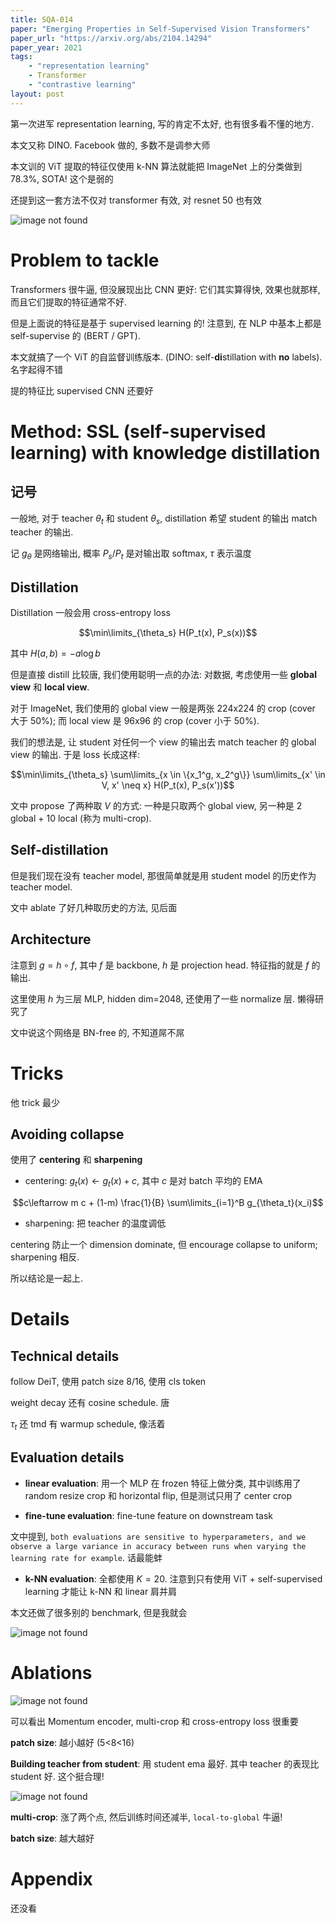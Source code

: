 ```yaml
---
title: SQA-014
paper: "Emerging Properties in Self-Supervised Vision Transformers"
paper_url: "https://arxiv.org/abs/2104.14294" 
paper_year: 2021
tags: 
    - "representation learning"
    - Transformer
    - "contrastive learning"
layout: post
---
```


第一次进军 representation learning, 写的肯定不太好, 也有很多看不懂的地方.

本文又称 DINO. Facebook 做的, 多数不是调参大师

本文训的 ViT 提取的特征仅使用 k-NN 算法就能把 ImageNet 上的分类做到 78.3%, SOTA! 这个是弱的

还提到这一套方法不仅对 transformer 有效, 对 resnet 50 也有效

![image not found](/papers/SQA-014/teasor.png)

# Problem to tackle

Transformers 很牛逼, 但没展现出比 CNN 更好: 它们其实算得快, 效果也就那样, 而且它们提取的特征通常不好.

但是上面说的特征是基于 supervised learning 的! 注意到, 在 NLP 中基本上都是 self-supervise 的 (BERT / GPT).

本文就搞了一个 ViT 的自监督训练版本. (DINO: self-**di**stillation with **no** labels). 名字起得不错

提的特征比 supervised CNN 还要好

# Method: SSL (self-supervised learning) with knowledge distillation

## 记号

一般地, 对于 teacher $\theta_t$ 和 student $\theta_s$, distillation 希望 student 的输出 match teacher 的输出. 

记 $g_{\theta}$ 是网络输出, 概率 $P_s/P_t$ 是对输出取 softmax, $\tau$ 表示温度

## Distillation

Distillation 一般会用 cross-entropy loss

$$\min\limits_{\theta_s} H(P_t(x), P_s(x))$$

其中 $H(a, b) = - a \log b$

但是直接 distill 比较唐, 我们使用聪明一点的办法: 对数据, 考虑使用一些 **global view** 和 **local view**.

对于 ImageNet, 我们使用的 global view 一般是两张 224x224 的 crop (cover 大于 50%); 而 local view 是 96x96 的 crop (cover 小于 50%).

我们的想法是, 让 student 对任何一个 view 的输出去 match teacher 的 global view 的输出. 于是 loss 长成这样:

$$\min\limits_{\theta_s} \sum\limits_{x \in \{x_1^g, x_2^g\}} \sum\limits_{x' \in V, x' \neq x} H(P_t(x), P_s(x'))$$

文中 propose 了两种取 $V$ 的方式: 一种是只取两个 global view, 另一种是 2 global + 10 local (称为 multi-crop).

## Self-distillation

但是我们现在没有 teacher model, 那很简单就是用 student model 的历史作为 teacher model.

文中 ablate 了好几种取历史的方法, 见后面

## Architecture

注意到 $g=h\circ f$, 其中 $f$ 是 backbone, $h$ 是 projection head. 特征指的就是 $f$ 的输出.

这里使用 $h$ 为三层 MLP, hidden dim=2048, 还使用了一些 normalize 层. 懒得研究了

文中说这个网络是 BN-free 的, 不知道屌不屌

# Tricks

他 trick 最少

## Avoiding collapse

使用了 **centering** 和 **sharpening** 

- centering: $g_t(x)\leftarrow g_t(x)+c$, 其中 $c$ 是对 batch 平均的 EMA

$$c\leftarrow m c + (1-m) \frac{1}{B} \sum\limits_{i=1}^B g_{\theta_t}(x_i)$$ 

- sharpening: 把 teacher 的温度调低

centering 防止一个 dimension dominate, 但 encourage collapse to uniform; sharpening 相反.

所以结论是一起上.

# Details

## Technical details

follow DeiT, 使用 patch size 8/16, 使用 cls token

weight decay 还有 cosine schedule. 唐

$\tau_t$ 还 tmd 有 warmup schedule, 像活着

## Evaluation details

- **linear evaluation**: 用一个 MLP 在 frozen 特征上做分类, 其中训练用了 random resize crop 和 horizontal flip, 但是测试只用了 center crop

- **fine-tune evaluation**: fine-tune feature on downstream task

文中提到, `both evaluations are sensitive to hyperparameters, and we observe a large variance in accuracy between runs when varying the learning rate for example`. 话最能蚌

- **k-NN evaluation**: 全都使用 $K=20$. 注意到只有使用 ViT + self-supervised learning 才能让 k-NN 和 linear 肩并肩

本文还做了很多别的 benchmark, 但是我就会

![image not found](/papers/SQA-014/attention.png)

# Ablations

![image not found](/papers/SQA-014/ablation.png)

可以看出 Momentum encoder, multi-crop 和 cross-entropy loss 很重要

**patch size**: 越小越好 (5<8<16)

**Building teacher from student**: 用 student ema 最好. 其中 teacher 的表现比 student 好. 这个挺合理!

![image not found](/papers/SQA-014/teacher.png)

**multi-crop**: 涨了两个点, 然后训练时间还减半, `local-to-global` 牛逼!

**batch size**: 越大越好

# Appendix

还没看